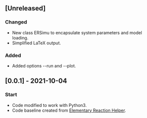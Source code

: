 ## [Unreleased]
### Changed
- New class ERSimu to encapsulate system parameters and model loading.
- Simplified LaTeX output.

### Added
- Added options --run and --plot.

## [0.0.1] - 2021-10-04
### Start
- Code modified to work with Python3.
- Code baseline created from [Elementary Reaction Helper](https://github.com/ptrktn/bz/tree/main/erhelper).

